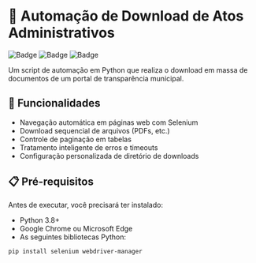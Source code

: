 # 🚀 Automação de Download de Atos Administrativos

![Badge](https://img.shields.io/badge/Python-3.x%2B-blue)
![Badge](https://img.shields.io/badge/Selenium-4.x%2B-green)
![Badge](https://img.shields.io/badge/Status-Concluído-success)

Um script de automação em Python que realiza o download em massa de documentos de um portal de transparência municipal.

## 🔧 Funcionalidades
- Navegação automática em páginas web com Selenium
- Download sequencial de arquivos (PDFs, etc.)
- Controle de paginação em tabelas
- Tratamento inteligente de erros e timeouts
- Configuração personalizada de diretório de downloads

## 📋 Pré-requisitos
Antes de executar, você precisará ter instalado:
- Python 3.8+
- Google Chrome ou Microsoft Edge
- As seguintes bibliotecas Python:

```bash
pip install selenium webdriver-manager

